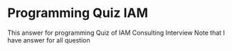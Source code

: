# Programming Quiz IAM

This answer for programming Quiz of IAM Consulting Interview Note that I have answer for all question
